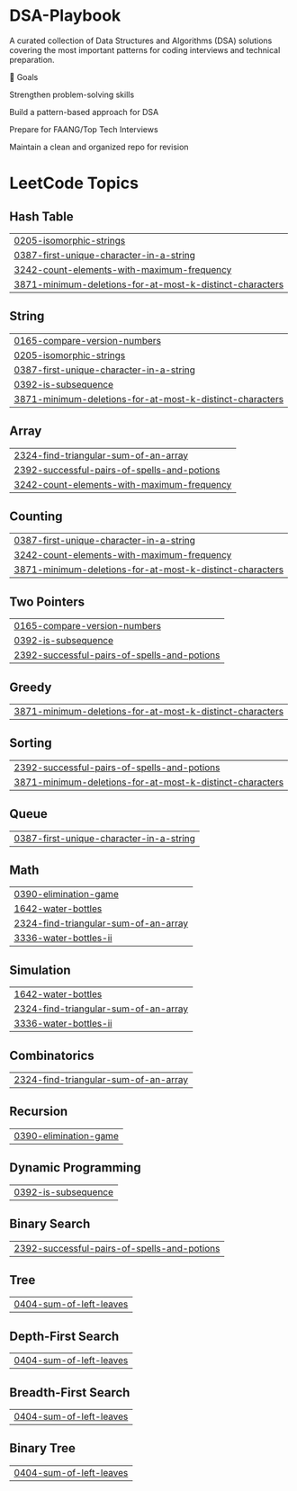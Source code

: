 # DSA-Playbook 

A curated collection of Data Structures and Algorithms (DSA) solutions covering the most important patterns for coding interviews and technical preparation.

🎯 Goals

Strengthen problem-solving skills

Build a pattern-based approach for DSA

Prepare for FAANG/Top Tech Interviews

Maintain a clean and organized repo for revision

<!---LeetCode Topics Start-->
# LeetCode Topics
## Hash Table
|  |
| ------- |
| [0205-isomorphic-strings](https://github.com/Deepak-k-12/DSA-Playbook/tree/master/0205-isomorphic-strings) |
| [0387-first-unique-character-in-a-string](https://github.com/Deepak-k-12/DSA-Playbook/tree/master/0387-first-unique-character-in-a-string) |
| [3242-count-elements-with-maximum-frequency](https://github.com/Deepak-k-12/DSA-Playbook/tree/master/3242-count-elements-with-maximum-frequency) |
| [3871-minimum-deletions-for-at-most-k-distinct-characters](https://github.com/Deepak-k-12/DSA-Playbook/tree/master/3871-minimum-deletions-for-at-most-k-distinct-characters) |
## String
|  |
| ------- |
| [0165-compare-version-numbers](https://github.com/Deepak-k-12/DSA-Playbook/tree/master/0165-compare-version-numbers) |
| [0205-isomorphic-strings](https://github.com/Deepak-k-12/DSA-Playbook/tree/master/0205-isomorphic-strings) |
| [0387-first-unique-character-in-a-string](https://github.com/Deepak-k-12/DSA-Playbook/tree/master/0387-first-unique-character-in-a-string) |
| [0392-is-subsequence](https://github.com/Deepak-k-12/DSA-Playbook/tree/master/0392-is-subsequence) |
| [3871-minimum-deletions-for-at-most-k-distinct-characters](https://github.com/Deepak-k-12/DSA-Playbook/tree/master/3871-minimum-deletions-for-at-most-k-distinct-characters) |
## Array
|  |
| ------- |
| [2324-find-triangular-sum-of-an-array](https://github.com/Deepak-k-12/DSA-Playbook/tree/master/2324-find-triangular-sum-of-an-array) |
| [2392-successful-pairs-of-spells-and-potions](https://github.com/Deepak-k-12/DSA-Playbook/tree/master/2392-successful-pairs-of-spells-and-potions) |
| [3242-count-elements-with-maximum-frequency](https://github.com/Deepak-k-12/DSA-Playbook/tree/master/3242-count-elements-with-maximum-frequency) |
## Counting
|  |
| ------- |
| [0387-first-unique-character-in-a-string](https://github.com/Deepak-k-12/DSA-Playbook/tree/master/0387-first-unique-character-in-a-string) |
| [3242-count-elements-with-maximum-frequency](https://github.com/Deepak-k-12/DSA-Playbook/tree/master/3242-count-elements-with-maximum-frequency) |
| [3871-minimum-deletions-for-at-most-k-distinct-characters](https://github.com/Deepak-k-12/DSA-Playbook/tree/master/3871-minimum-deletions-for-at-most-k-distinct-characters) |
## Two Pointers
|  |
| ------- |
| [0165-compare-version-numbers](https://github.com/Deepak-k-12/DSA-Playbook/tree/master/0165-compare-version-numbers) |
| [0392-is-subsequence](https://github.com/Deepak-k-12/DSA-Playbook/tree/master/0392-is-subsequence) |
| [2392-successful-pairs-of-spells-and-potions](https://github.com/Deepak-k-12/DSA-Playbook/tree/master/2392-successful-pairs-of-spells-and-potions) |
## Greedy
|  |
| ------- |
| [3871-minimum-deletions-for-at-most-k-distinct-characters](https://github.com/Deepak-k-12/DSA-Playbook/tree/master/3871-minimum-deletions-for-at-most-k-distinct-characters) |
## Sorting
|  |
| ------- |
| [2392-successful-pairs-of-spells-and-potions](https://github.com/Deepak-k-12/DSA-Playbook/tree/master/2392-successful-pairs-of-spells-and-potions) |
| [3871-minimum-deletions-for-at-most-k-distinct-characters](https://github.com/Deepak-k-12/DSA-Playbook/tree/master/3871-minimum-deletions-for-at-most-k-distinct-characters) |
## Queue
|  |
| ------- |
| [0387-first-unique-character-in-a-string](https://github.com/Deepak-k-12/DSA-Playbook/tree/master/0387-first-unique-character-in-a-string) |
## Math
|  |
| ------- |
| [0390-elimination-game](https://github.com/Deepak-k-12/DSA-Playbook/tree/master/0390-elimination-game) |
| [1642-water-bottles](https://github.com/Deepak-k-12/DSA-Playbook/tree/master/1642-water-bottles) |
| [2324-find-triangular-sum-of-an-array](https://github.com/Deepak-k-12/DSA-Playbook/tree/master/2324-find-triangular-sum-of-an-array) |
| [3336-water-bottles-ii](https://github.com/Deepak-k-12/DSA-Playbook/tree/master/3336-water-bottles-ii) |
## Simulation
|  |
| ------- |
| [1642-water-bottles](https://github.com/Deepak-k-12/DSA-Playbook/tree/master/1642-water-bottles) |
| [2324-find-triangular-sum-of-an-array](https://github.com/Deepak-k-12/DSA-Playbook/tree/master/2324-find-triangular-sum-of-an-array) |
| [3336-water-bottles-ii](https://github.com/Deepak-k-12/DSA-Playbook/tree/master/3336-water-bottles-ii) |
## Combinatorics
|  |
| ------- |
| [2324-find-triangular-sum-of-an-array](https://github.com/Deepak-k-12/DSA-Playbook/tree/master/2324-find-triangular-sum-of-an-array) |
## Recursion
|  |
| ------- |
| [0390-elimination-game](https://github.com/Deepak-k-12/DSA-Playbook/tree/master/0390-elimination-game) |
## Dynamic Programming
|  |
| ------- |
| [0392-is-subsequence](https://github.com/Deepak-k-12/DSA-Playbook/tree/master/0392-is-subsequence) |
## Binary Search
|  |
| ------- |
| [2392-successful-pairs-of-spells-and-potions](https://github.com/Deepak-k-12/DSA-Playbook/tree/master/2392-successful-pairs-of-spells-and-potions) |
## Tree
|  |
| ------- |
| [0404-sum-of-left-leaves](https://github.com/Deepak-k-12/DSA-Playbook/tree/master/0404-sum-of-left-leaves) |
## Depth-First Search
|  |
| ------- |
| [0404-sum-of-left-leaves](https://github.com/Deepak-k-12/DSA-Playbook/tree/master/0404-sum-of-left-leaves) |
## Breadth-First Search
|  |
| ------- |
| [0404-sum-of-left-leaves](https://github.com/Deepak-k-12/DSA-Playbook/tree/master/0404-sum-of-left-leaves) |
## Binary Tree
|  |
| ------- |
| [0404-sum-of-left-leaves](https://github.com/Deepak-k-12/DSA-Playbook/tree/master/0404-sum-of-left-leaves) |
<!---LeetCode Topics End-->